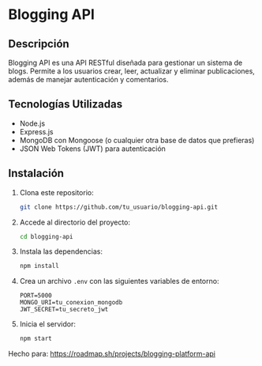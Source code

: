 # Blogging API

## Descripción
Blogging API es una API RESTful diseñada para gestionar un sistema de blogs. Permite a los usuarios crear, leer, actualizar y eliminar publicaciones, además de manejar autenticación y comentarios.

## Tecnologías Utilizadas
- Node.js
- Express.js
- MongoDB con Mongoose (o cualquier otra base de datos que prefieras)
- JSON Web Tokens (JWT) para autenticación

## Instalación
1. Clona este repositorio:
   ```sh
   git clone https://github.com/tu_usuario/blogging-api.git
   ```
2. Accede al directorio del proyecto:
   ```sh
   cd blogging-api
   ```
3. Instala las dependencias:
   ```sh
   npm install
   ```
4. Crea un archivo `.env` con las siguientes variables de entorno:
   ```env
   PORT=5000
   MONGO_URI=tu_conexion_mongodb
   JWT_SECRET=tu_secreto_jwt
   ```
5. Inicia el servidor:
   ```sh
   npm start
   ```

Hecho para: 
https://roadmap.sh/projects/blogging-platform-api
